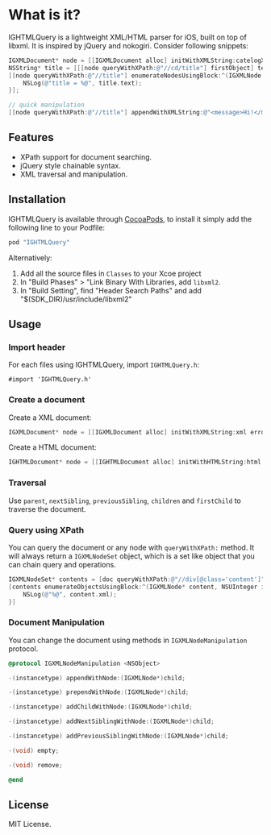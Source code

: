 
# What is it?

IGHTMLQuery is a lightweight XML/HTML parser for iOS, built on top of libxml. It is inspired by jQuery and nokogiri. Consider following snippets:

```objective-c
IGXMLDocument* node = [[IGXMLDocument alloc] initWithXMLString:catelogXml error:nil];
NSString* title = [[[node queryWithXPath:@"//cd/title"] firstObject] text];
[[node queryWithXPath:@"//title"] enumerateNodesUsingBlock:^(IGXMLNode *title, NSUInteger idx, BOOL *stop) {
    NSLog(@"title = %@", title.text);
}];

// quick manipulation
[[node queryWithXPath:@"//title"] appendWithXMLString:@"<message>Hi!</message>"];
```

## Features

- XPath support for document searching.
- jQuery style chainable syntax.
- XML traversal and manipulation.

## Installation

IGHTMLQuery is available through [CocoaPods](http://cocoapods.org/), to install it simply add the following line to your Podfile:

```ruby
pod "IGHTMLQuery"
```

Alternatively:

1. Add all the source files in ```Classes``` to your Xcoe project
2. In "Build Phases" > "Link Binary With Libraries, add ```libxml2```.
3. In "Build Setting", find "Header Search Paths" and add "$(SDK_DIR)/usr/include/libxml2"

## Usage

### Import header

For each files using IGHTMLQuery, import ```IGHTMLQuery.h```:

```
#import 'IGHTMLQuery.h'
```

### Create a document

Create a XML document:

```objective-c
IGXMLDocument* node = [[IGXMLDocument alloc] initWithXMLString:xml error:nil];
```

Create a HTML document:

```objective-c
IGHTMLDocument* node = [[IGHTMLDocument alloc] initWithHTMLString:html error:nil];
```

### Traversal

Use ```parent```, ```nextSibling```, ```previousSibling```, ```children``` and ```firstChild``` to traverse the document.

### Query using XPath

You can query the document or any node with ```queryWithXPath:``` method. It will always return a ```IGXMLNodeSet``` object, which is a set like object that you can chain query and operations.

```objective-c
IGXMLNodeSet* contents = [doc queryWithXPath:@"//div[@class='content']"];
[contents enumerateObjectsUsingBlock:^(IGXMLNode* content, NSUInteger idx, BOOL *stop){
    NSLog(@"%@", content.xml);
}]

```

### Document Manipulation

You can change the document using methods in ```IGXMLNodeManipulation``` protocol.

```objective-c
@protocol IGXMLNodeManipulation <NSObject>

-(instancetype) appendWithNode:(IGXMLNode*)child;

-(instancetype) prependWithNode:(IGXMLNode*)child;

-(instancetype) addChildWithNode:(IGXMLNode*)child;

-(instancetype) addNextSiblingWithNode:(IGXMLNode*)child;

-(instancetype) addPreviousSiblingWithNode:(IGXMLNode*)child;

-(void) empty;

-(void) remove;

@end

```

## License

MIT License.